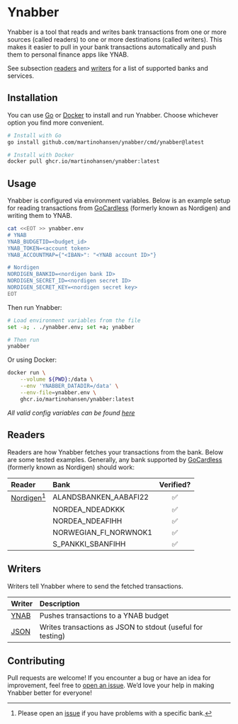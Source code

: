 # Ynabber

Ynabber is a tool that reads and writes bank transactions from one or more
sources (called readers) to one or more destinations (called writers). This
makes it easier to pull in your bank transactions automatically and push them to
personal finance apps like YNAB.

See subsection [readers](#readers) and [writers](#writers) for a list of
supported banks and services.

## Installation

You can use [Go](https://go.dev/) or
[Docker](https://www.docker.com/get-started/) to install and run Ynabber. Choose
whichever option you find more convenient.

```bash
# Install with Go
go install github.com/martinohansen/ynabber/cmd/ynabber@latest

# Install with Docker
docker pull ghcr.io/martinohansen/ynabber:latest
```

## Usage

Ynabber is configured via environment variables. Below is an example setup for
reading transactions from
[GoCardless](https://gocardless.com/bank-account-data/) (formerly known as
Nordigen) and writing them to YNAB.

```bash
cat <<EOT >> ynabber.env
# YNAB
YNAB_BUDGETID=<budget_id>
YNAB_TOKEN=<account token>
YNAB_ACCOUNTMAP={"<IBAN>": "<YNAB account ID>"}

# Nordigen
NORDIGEN_BANKID=<nordigen bank ID>
NORDIGEN_SECRET_ID=<nordigen secret ID>
NORDIGEN_SECRET_KEY=<nordigen secret key>
EOT
```

Then run Ynabber:

```bash
# Load environment variables from the file
set -a; . ./ynabber.env; set +a; ynabber

# Then run
ynabber
```

Or using Docker:

```bash
docker run \
    --volume ${PWD}:/data \
    --env 'YNABBER_DATADIR=/data' \
    --env-file=ynabber.env \
    ghcr.io/martinohansen/ynabber:latest
```

_All valid config variables can be found [here](https://pkg.go.dev/github.com/martinohansen/ynabber#Config)_

## Readers

Readers are how Ynabber fetches your transactions from the bank. Below are some
tested examples. Generally, any bank supported by
[GoCardless](https://gocardless.com/bank-account-data/) (formerly known as
Nordigen) should work:

| Reader | Bank | Verified? |
|:-------|:-----|:---------:|
| [Nordigen](/reader/nordigen/)[^1] | ALANDSBANKEN_AABAFI22 | ✅ |
| | NORDEA_NDEADKKK | ✅ |
| | NORDEA_NDEAFIHH | ✅ |
| | NORWEGIAN_FI_NORWNOK1 | ✅ |
| | S_PANKKI_SBANFIHH | ✅ |

[^1]: Please open an [issue](https://github.com/martinohansen/ynabber/issues/new) if
you have problems with a specific bank.

## Writers

Writers tell Ynabber where to send the fetched transactions.

| Writer  | Description   |
|:--------|:--------------|
| [YNAB](/writer/ynab/)    | Pushes transactions to a YNAB budget |
| [JSON](/writer/json/)    | Writes transactions as JSON to stdout (useful for testing) |

## Contributing

Pull requests are welcome! If you encounter a bug or have an idea for
improvement, feel free to [open an issue](https://github.com/martinohansen/ynabber/issues/new).
We’d love your help in making Ynabber better for everyone!

